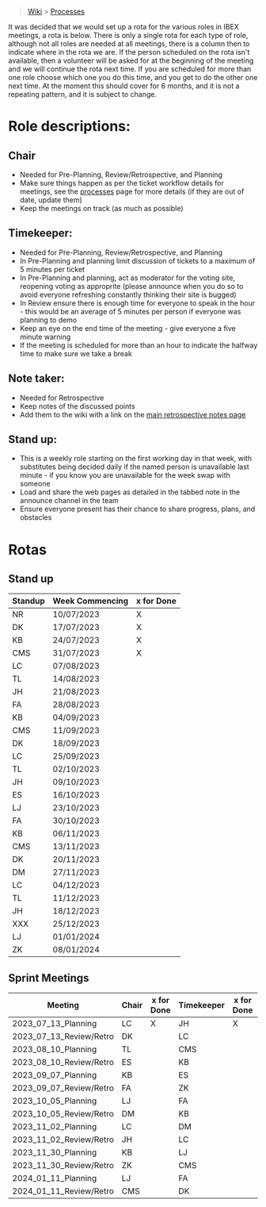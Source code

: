 > [Wiki](Home) > [Processes](Processes)

It was decided that we would set up a rota for the various roles in IBEX meetings, a rota is below. There is only a single rota for each type of role, although not all roles are needed at all meetings, there is a column then to indicate where in the rota we are. If the person scheduled on the rota isn't available, then a volunteer will be asked for at the beginning of the meeting and we will continue the rota next time. If you are scheduled for more than one role choose which one you do this time, and you get to do the other one next time. At the moment this should cover for 6 months, and it is not a repeating pattern, and it is subject to change.

# Role descriptions:
## Chair 
* Needed for Pre-Planning, Review/Retrospective, and Planning
* Make sure things happen as per the ticket workflow details for meetings, see the [processes](Processes) page for more details (if they are out of date, update them)
* Keep the meetings on track (as much as possible)

## Timekeeper:
* Needed for Pre-Planning, Review/Retrospective, and Planning
* In Pre-Planning and planning limit discussion of tickets to a maximum of 5 minutes per ticket
* In Pre-Planning and planning, act as moderator for the voting site, reopening voting as approprite (please announce when you do so to avoid everyone refreshing constantly thinking their site is bugged)
* In Review ensure there is enough time for everyone to speak in the hour - this would be an average of 5 minutes per person if everyone was planning to demo
* Keep an eye on the end time of the meeting - give everyone a five minute warning
* If the meeting is scheduled for more than an hour to indicate the halfway time to make sure we take a break

## Note taker:
* Needed for Retrospective
* Keep notes of the discussed points
* Add them to the wiki with a link on the [main retrospective notes page](Retrospective-Notes)

## Stand up:
* This is a weekly role starting on the first working day in that week, with substitutes being decided daily if the named person is unavailable last minute - if you know you are unavailable for the week swap with someone
* Load and share the web pages as detailed in the tabbed note in the announce channel in the team
* Ensure everyone present has their chance to share progress, plans, and obstacles

# Rotas

## Stand up
 | Standup | Week Commencing | x for Done |
 |--- | --- | --- |
 |NR | 10/07/2023 | X |
 |DK | 17/07/2023 | X |
 |KB | 24/07/2023 | X |
 |CMS| 31/07/2023 | X |
 |LC | 07/08/2023 | |
 |TL | 14/08/2023 | |
 |JH | 21/08/2023 | |
 |FA | 28/08/2023 | |
 |KB | 04/09/2023 | |
 |CMS | 11/09/2023 | |
 |DK | 18/09/2023 | |
 |LC | 25/09/2023 | |
 |TL | 02/10/2023 | |
 |JH | 09/10/2023 | |
 |ES | 16/10/2023 | |
 |LJ | 23/10/2023 | |
 |FA | 30/10/2023 | |
 |KB | 06/11/2023 | |
 |CMS | 13/11/2023 | |
 |DK | 20/11/2023 | |
 |DM | 27/11/2023 | |
 |LC | 04/12/2023 | |
 |TL | 11/12/2023 | |
 |JH | 18/12/2023 | |
 |XXX | 25/12/2023 | |
 |LJ | 01/01/2024 | |
 |ZK | 08/01/2024 | |


## Sprint Meetings
| Meeting| Chair | x for Done | Timekeeper | x for Done | Note taker | x for Done |
| ---| --- | --- | ---| --- | --- | --- |
| 2023_07_13_Planning| LC | X | JH| X | |  |
| 2023_07_13_Review/Retro| DK |  | LC|  | ES|  |
| 2023_08_10_Planning| TL |  | CMS|  | |  |
| 2023_08_10_Review/Retro| ES |  | KB|  | DK|  |
| 2023_09_07_Planning| KB |  | ES|  | |  |
| 2023_09_07_Review/Retro| FA |  | ZK|  | DM|  |
| 2023_10_05_Planning| LJ |  | FA|  | |  |
| 2023_10_05_Review/Retro| DM |  | KB|  | LJ|  |
| 2023_11_02_Planning| LC |  | DM|  | |  |
| 2023_11_02_Review/Retro| JH |  | LC|  | ZX|  |
| 2023_11_30_Planning| KB |  | LJ|  | |  |
| 2023_11_30_Review/Retro| ZK |  | CMS|  | LC|  |
| 2024_01_11_Planning| LJ |  | FA|  | |  |
| 2024_01_11_Review/Retro| CMS |  | DK|  | TL|  |

